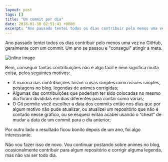 ```yaml
---
layout: post
tags: []
title: "Um commit por dia"
date: 2018-01-30 02:51:41 +0000
excerpt: "Ano passado tentei todos os dias contribuir pelo menos uma vez no GitHub, geralmente com um commit. Um ano se passou e \"consegui\" atingir a..."
---
```


Ano passado tentei todos os dias contribuir pelo menos uma vez no GitHub, geralmente com um commit. Um ano se passou e "consegui" atingir a meta.

![inline image](https://i.imgur.com/Qq8rGX6.png)

Bem, conseguir tantas contribuições não é algo fácil e nem significa muita coisa, pelos seguintes motivos:

* A maioria das contribuições foram coisas simples como issues simples, postagens no blog, legendas de animes corrigidas;
* Algumas das contribuições que poderiam ter sido colocadas no mesmo dia foram divididas em dias diferentes para contar como várias;
* O Git permite você escolher a data dos commits então nos dias que por algum motivo não pude atualizar, ou atualizei um repositório que não é contado nesse gráfico, ou se esqueci então acabei usando o “cheat” de mudar a data de um commit para o dia anterior;

Por outro lado o resultado ficou bonito depois de um ano, foi algo interessante.

Não vou fazer isso de novo. Vou continuar postando sobre animes no blog, ocasionalmente contribuir para algum repositório e corrigir alguma legenda, mas não vai ser todo dia.